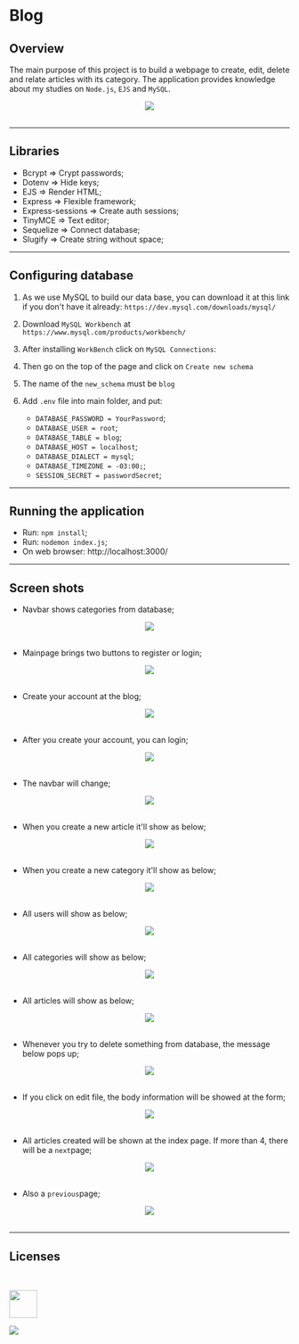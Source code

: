 # Blog

## Overview
The main purpose of this project is to build a webpage to create, edit, delete and relate articles with its category. The application provides knowledge about my studies on `Node.js`, `EJS` and `MySQL`.

<p align="center" style="margin: 0 10%;width:80%">
  <img  src="public/assets/src/index.png">
</p> <br>

<hr>

## Libraries 

- Bcrypt => Crypt passwords;
- Dotenv => Hide keys;
- EJS => Render HTML;
- Express => Flexible framework;
- Express-sessions => Create auth sessions;
- TinyMCE => Text editor;
- Sequelize => Connect database;
- Slugify => Create string without space;

<hr>

## Configuring database

1. As we use MySQL to build our data base, you can download it at this link if you don't have it already: 
`https://dev.mysql.com/downloads/mysql/ ` 
2. Download `MySQL Workbench` at `https://www.mysql.com/products/workbench/`

3. After installing `WorkBench` click on `MySQL Connections`:

4. Then go on the top of the page and click on `Create new schema`

5. The name of the `new_schema` must be `blog`

6. Add `.env` file into main folder, and put:

    - `DATABASE_PASSWORD = YourPassword`;
    - `DATABASE_USER = root`;
    - `DATABASE_TABLE = blog`;
    - `DATABASE_HOST = localhost`;
    - `DATABASE_DIALECT = mysql`;
    - `DATABASE_TIMEZONE = -03:00;`;
    - `SESSION_SECRET = passwordSecret`;

<hr>

## Running the application

- Run: `npm install`;
- Run: `nodemon index.js`;
- On web browser: http://localhost:3000/

<hr>


## Screen shots

- Navbar shows categories from database;

<p align="center" style="margin: 0 20%;width:60%">
  <img  src="public/assets/src/1.png">
</p> <br>

- Mainpage brings two buttons to register or login;

<p align="center" style="margin: 0 20%;width:60%">
  <img  src="public/assets/src/2.png">
</p> <br>

- Create your account at the blog;

<p align="center" style="margin: 0 20%;width:60%">
  <img  src="public/assets/src/3.png">
</p> <br>

- After you create your account, you can login;

<p align="center" style="margin: 0 20%;width:60%">
  <img  src="public/assets/src/4.png">
</p> <br>

- The navbar will change;

<p align="center" style="margin: 0 20%;width:60%">
  <img  src="public/assets/src/5.png">
</p> <br>

- When you create a new article it'll show as below;

<p align="center" style="margin: 0 20%;width:60%">
  <img  src="public/assets/src/6.png">
</p> <br>

- When you create a new category it'll show as below;

<p align="center" style="margin: 0 20%;width:60%">
  <img  src="public/assets/src/7.png">
</p> <br>

- All users will show as below;

<p align="center" style="margin: 0 20%;width:60%">
  <img  src="public/assets/src/8.png">
</p> <br>

- All categories will show as below;

<p align="center" style="margin: 0 20%;width:60%">
  <img  src="public/assets/src/9.png">
</p> <br>

- All articles will show as below;

<p align="center" style="margin: 0 20%;width:60%">
  <img  src="public/assets/src/10.png">
</p> <br>

- Whenever you try to delete something from database, the message below pops up;

<p align="center" style="margin: 0 20%;width:60%">
  <img  src="public/assets/src/11.png">
</p> <br>

- If you click on edit file, the body information will be showed at the form;

<p align="center" style="margin: 0 20%;width:60%">
  <img  src="public/assets/src/12.png">
</p> <br>

- All articles created will be shown at the index page. If more than 4, there will be a `next`page;

<p align="center" style="margin: 0 20%;width:60%">
  <img  src="public/assets/src/13.png">
</p> <br>

- Also a `previous`page;

<p align="center" style="margin: 0 20%;width:60%">
  <img  src="public/assets/src/14.png">
</p> <br>

<hr>

## Licenses
<br>
<p>
    <img style="width:50px;height:auto;"src="https://cdn.worldvectorlogo.com/logos/tinymce.svg" href="https://www.tiny.cloud/get-tiny/self-hosted/">
</p>
<p>
    <img src="https://img.shields.io/badge/Bootstrap-563D7C?style=for-the-badge&logo=bootstrap&logoColor=white">
</p>
